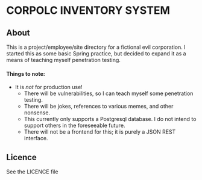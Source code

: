 # CORPOLC INVENTORY SYSTEM

## About

This is a project/employee/site directory for a fictional evil corporation. I started this as some basic Spring practice, but decided to expand it as a means of teaching myself penetration testing.

#### Things to note:

* It is *not* for production use!
    * There will be vulnerabilities, so I can teach myself some penetration testing.
    * There will be jokes, references to various memes, and other nonsense.
    * This currently only supports a Postgresql database. I do not intend to support others in the foreseeable future.
    * There will not be a frontend for this; it is purely a JSON REST interface.


## Licence

See the LICENCE file

